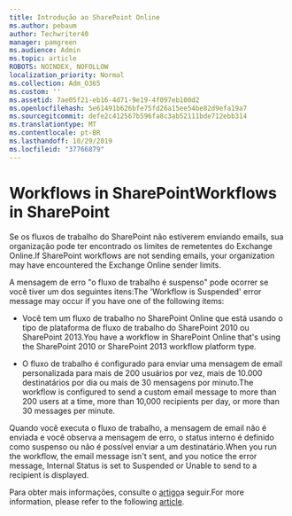 ```yaml
---
title: Introdução ao SharePoint Online
ms.author: pebaum
author: Techwriter40
manager: pamgreen
ms.audience: Admin
ms.topic: article
ROBOTS: NOINDEX, NOFOLLOW
localization_priority: Normal
ms.collection: Adm_O365
ms.custom: ''
ms.assetid: 7ae05f21-eb16-4d71-9e19-4f097eb100d2
ms.openlocfilehash: 5e61491b626bfe75fd26a15ee54be82d9efa19a7
ms.sourcegitcommit: defe2c412567b596fa8c3ab52111bde712ebb314
ms.translationtype: MT
ms.contentlocale: pt-BR
ms.lasthandoff: 10/29/2019
ms.locfileid: "37766879"
---
```

# <a name="workflows-in-sharepoint"></a><span data-ttu-id="0723a-102">Workflows in SharePoint</span><span class="sxs-lookup"><span data-stu-id="0723a-102">Workflows in SharePoint</span></span>

<span data-ttu-id="0723a-103">Se os fluxos de trabalho do SharePoint não estiverem enviando emails, sua organização pode ter encontrado os limites de remetentes do Exchange Online.</span><span class="sxs-lookup"><span data-stu-id="0723a-103">If SharePoint workflows are not sending emails, your organization may have encountered the Exchange Online sender limits.</span></span>

<span data-ttu-id="0723a-104">A mensagem de erro "o fluxo de trabalho é suspenso" pode ocorrer se você tiver um dos seguintes itens:</span><span class="sxs-lookup"><span data-stu-id="0723a-104">The 'Workflow is Suspended' error message may occur if you have one of the following items:</span></span>

- <span data-ttu-id="0723a-105">Você tem um fluxo de trabalho no SharePoint Online que está usando o tipo de plataforma de fluxo de trabalho do SharePoint 2010 ou SharePoint 2013.</span><span class="sxs-lookup"><span data-stu-id="0723a-105">You have a workflow in SharePoint Online that's using the SharePoint 2010 or SharePoint 2013 workflow platform type.</span></span>

- <span data-ttu-id="0723a-106">O fluxo de trabalho é configurado para enviar uma mensagem de email personalizada para mais de 200 usuários por vez, mais de 10.000 destinatários por dia ou mais de 30 mensagens por minuto.</span><span class="sxs-lookup"><span data-stu-id="0723a-106">The workflow is configured to send a custom email message to more than 200 users at a time, more than 10,000 recipients per day, or more than 30 messages per minute.</span></span>

<span data-ttu-id="0723a-107">Quando você executa o fluxo de trabalho, a mensagem de email não é enviada e você observa a mensagem de erro, o status interno é definido como suspenso ou não é possível enviar a um destinatário.</span><span class="sxs-lookup"><span data-stu-id="0723a-107">When you run the workflow, the email message isn't sent, and you notice the error message, Internal Status is set to Suspended or Unable to send to a recipient is displayed.</span></span>

<span data-ttu-id="0723a-108">Para obter mais informações, consulte o [artigo](https://docs.microsoft.com/sharepoint/support/workflows/configured-workflow-fails-running)a seguir.</span><span class="sxs-lookup"><span data-stu-id="0723a-108">For more information, please refer to the following [article](https://docs.microsoft.com/sharepoint/support/workflows/configured-workflow-fails-running).</span></span>

